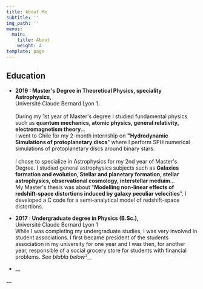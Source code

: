 ```yaml
---
title: About Me
subtitle: ''
img_path: ''
menus:
  main:
    title: About
    weight: 4
template: page
---
```

## **Education**

* **2019 : Master's Degree in Theoretical Physics, speciality Astrophysics,** \
  Université Claude Bernard Lyon 1. \
  \
  During my 1st year of Master's degree I studied fundamental physics such as **quantum mechanics, atomic physics, general relativity, electromagnetism theory**... \
  I went to Chile for my 2-month internship on **"Hydrodynamic Simulations of protoplanetary discs**" where I perform SPH  numerical simulations of protoplanetary discs around binary stars.\
  \
  I chose to specialize in Astrophysics for my 2nd year of Master's Degree. I studied general astrophysics subjects such as **Galaxies formation and evolution, Stellar and planetary formation, stellar astrophysics, observational cosmology, interstellar meduim**... \
  My Master's thesis was about "**Modelling non-linear effects of redshift-space distortions induced by galaxy peculiar velocities**". I developed a C code for a semi-analytical model of redshift-space distortions. 



* **2017 : Undergraduate degree in Physics (B.Sc.),** \
  Université Claude Bernard Lyon 1
  \
  While I was completing my undergraduate studies, I was very involved in student associations. I first became president of the students association in my university for one year and I was then, for another year, responsible of a social grocery store for students with financial problems.  _See blabla below²___
* __

__
